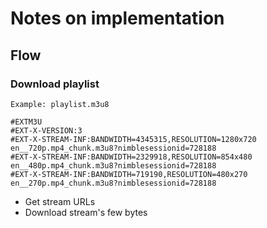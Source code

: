# Notes on implementation

## Flow
### Download playlist


```
Example: playlist.m3u8

#EXTM3U
#EXT-X-VERSION:3
#EXT-X-STREAM-INF:BANDWIDTH=4345315,RESOLUTION=1280x720
en__720p.mp4_chunk.m3u8?nimblesessionid=728188
#EXT-X-STREAM-INF:BANDWIDTH=2329918,RESOLUTION=854x480
en__480p.mp4_chunk.m3u8?nimblesessionid=728188
#EXT-X-STREAM-INF:BANDWIDTH=719190,RESOLUTION=480x270
en__270p.mp4_chunk.m3u8?nimblesessionid=728188
```

* Get stream URLs
* Download stream's few bytes
